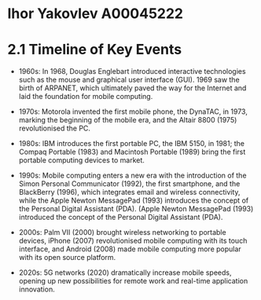 # Ihor Yakovlev A00045222

# 2.1 Timeline of Key Events

- 1960s: In 1968, Douglas Englebart introduced interactive technologies such as the mouse and graphical user interface (GUI). 1969 saw the birth of ARPANET, which ultimately paved the way for the Internet and laid the foundation for mobile computing.

- 1970s: Motorola invented the first mobile phone, the DynaTAC, in 1973, marking the beginning of the mobile era, and the Altair 8800 (1975) revolutionised the PC.

- 1980s: IBM introduces the first portable PC, the IBM 5150, in 1981; the Compaq Portable (1983) and Macintosh Portable (1989) bring the first portable computing devices to market.

- 1990s: Mobile computing enters a new era with the introduction of the Simon Personal Communicator (1992), the first smartphone, and the BlackBerry (1996), which integrates email and wireless connectivity, while the Apple Newton MessagePad (1993) introduces the concept of the Personal Digital Assistant (PDA). (Apple Newton MessagePad (1993) introduced the concept of the Personal Digital Assistant (PDA).

- 2000s: Palm VII (2000) brought wireless networking to portable devices, iPhone (2007) revolutionised mobile computing with its touch interface, and Android (2008) made mobile computing more popular with its open source platform.

- 2020s: 5G networks (2020) dramatically increase mobile speeds, opening up new possibilities for remote work and real-time application innovation.